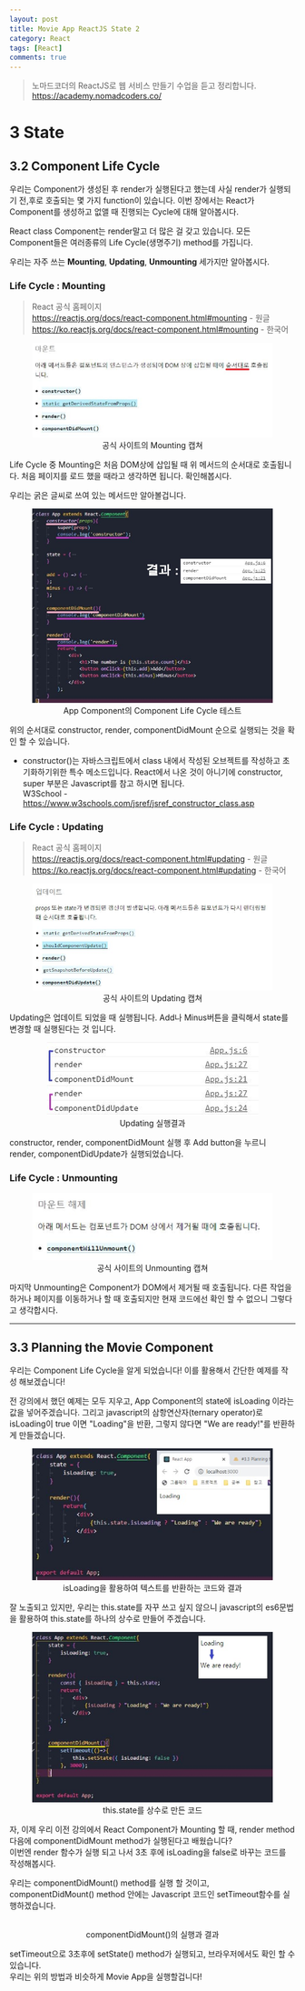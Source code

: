 ```yaml
---
layout: post
title: Movie App ReactJS State 2
category: React
tags: [React]
comments: true
---
```


> 노마드코더의 ReactJS로 웹 서비스 만들기 수업을 듣고 정리합니다. <https://academy.nomadcoders.co/>

# 3 State

## 3.2 Component Life Cycle

우리는 Component가 생성된 후 render가 실행된다고 했는데 사실 render가 실행되기 전,후로 호출되는 몇 가지 function이 있습니다. 이번 장에서는 React가 Component를 생성하고 없앨 때 진행되는 Cycle에 대해 알아봅시다.

React class Component는 render말고 더 많은 걸 갖고 있습니다. 모든 Component들은 여러종류의 Life Cycle(생명주기) method를 가집니다.  

우리는 자주 쓰는 **Mounting**, **Updating**, **Unmounting** 세가지만 알아봅시다.

### Life Cycle : Mounting

> React 공식 홈페이지  
><https://reactjs.org/docs/react-component.html#mounting> - 원글  
><https://ko.reactjs.org/docs/react-component.html#mounting> - 한국어 

<center>
<figure>
<img src="/assets/post-img/react/nomad_react_4-7.jpg" alt="">
<figcaption>공식 사이트의 Mounting 캡쳐</figcaption>
</figure>
</center>

Life Cycle 중 Mounting은 처음 DOM상에 삽입될 때 위 메서드의 순서대로 호출됩니다. 처음 페이지를 로드 했을 때라고 생각하면 됩니다. 확인해봅시다.

우리는 굵은 글씨로 쓰여 있는 메서드만 알아볼겁니다.

<center>
<figure>
<img src="/assets/post-img/react/nomad_react_4-6.jpg" alt="">
<figcaption>App Component의 Component Life Cycle 테스트</figcaption>
</figure>
</center>

위의 순서대로 constructor, render, componentDidMount 순으로 실행되는 것을 확인 할 수 있습니다.

* constructor()는 자바스크립트에서 class 내에서 작성된 오브젝트를 작성하고 초기화하기위한 특수 메소드입니다. React에서 나온 것이 아니기에 constructor, super 부분은 Javascript를 참고 하시면 됩니다.  
  W3School - <https://www.w3schools.com/jsref/jsref_constructor_class.asp>

### Life Cycle : Updating

> React 공식 홈페이지  
><https://reactjs.org/docs/react-component.html#updating> - 원글  
><https://ko.reactjs.org/docs/react-component.html#updating> - 한국어 

<center>
<figure>
<img src="/assets/post-img/react/nomad_react_4-8.jpg" alt="">
<figcaption>공식 사이트의 Updating 캡쳐</figcaption>
</figure>
</center>

Updating은 업데이트 되었을 때 실행됩니다. Add나 Minus버튼을 클릭해서 state를 변경할 때 실행된다는 것 입니다.

<center>
<figure>
<img src="/assets/post-img/react/nomad_react_4-9.jpg" alt="">
<figcaption>Updating 실행결과</figcaption>
</figure>
</center>

constructor, render, componentDidMount 실행 후 Add button을 누르니  
render, componentDidUpdate가 실행되었습니다.

### Life Cycle : Unmounting

<center>
<figure>
<img src="/assets/post-img/react/nomad_react_4-10.jpg" alt="">
<figcaption>공식 사이트의 Unmounting 캡쳐</figcaption>
</figure>
</center>

마지막 Unmounting은 Component가 DOM에서 제거될 때 호출됩니다. 다른 작업을 하거나 페이지를 이동하거나 할 때 호출되지만 현재 코드에선 확인 할 수 없으니 그렇다고 생각합시다.

---

## 3.3 Planning the Movie Component

우리는 Component Life Cycle을 알게 되었습니다! 이를 활용해서 간단한 예제를 작성 해보겠습니다!

전 강의에서 했던 예제는 모두 지우고, App Component의 state에 isLoading 이라는 값을 넣어주겠습니다. 그리고 javascript의 삼항연산자(ternary operator)로 isLoading이 true 이면 "Loading"을 반환, 그렇지 않다면 "We are ready!"를 반환하게 만들겠습니다. 

<center>
<figure>
<img src="/assets/post-img/react/nomad_react_4-11.jpg" alt="">
<figcaption>isLoading을 활용하여 텍스트를 반환하는 코드와 결과</figcaption>
</figure>
</center>

잘 노출되고 있지만, 우리는 this.state를 자꾸 쓰고 싶지 않으니 javascript의 es6문법을 활용하여 this.state를 하나의 상수로 만들어 주겠습니다.

<center>
<figure>
<img src="/assets/post-img/react/nomad_react_4-13.jpg" alt="">
<figcaption>this.state를 상수로 만든 코드</figcaption>
</figure>
</center>

자, 이제 우리 이전 강의에서 React Component가 Mounting 할 때, render method 다음에 componentDidMount method가 실행된다고 배웠습니다?  
이번엔 render 함수가 실행 되고 나서 3초 후에 isLoading을 false로 바꾸는 코드를 작성해봅시다.

우리는 componentDidMount() method를 실행 할 것이고, componentDidMount() method 안에는 Javascript 코드인 setTimeout함수를 실행하겠습니다.

<center>
<figure>
<img src="/assets/post-img/react/nomad_react_4-14.jpg" alt="">
<figcaption>componentDidMount()의 실행과 결과</figcaption>
</figure>
</center>

setTimeout으로 3초후에 setState() method가 실행되고, 브라우저에서도 확인 할 수 있습니다.  
우리는 위의 방법과 비슷하게 Movie App을 실행할겁니다!

